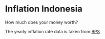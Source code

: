 # Inflation Indonesia

How much does your money worth?

The yearly inflation rate data is taken from [BPS](https://www.bps.go.id/)
